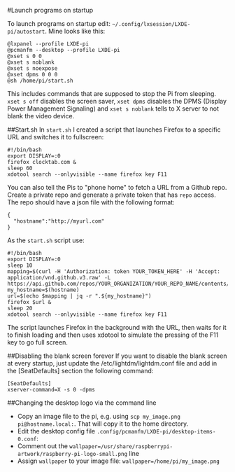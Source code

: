 #Launch programs on startup

To launch programs on startup edit: 
`~/.config/lxsession/LXDE-pi/autostart`. Mine looks like this:

```
@lxpanel --profile LXDE-pi
@pcmanfm --desktop --profile LXDE-pi
@xset s 0 0
@xset s noblank
@xset s noexpose
@xset dpms 0 0 0
@sh /home/pi/start.sh
```

This includes commands that are supposed to stop the Pi from sleeping. `xset s off` disables the screen saver, 
`xset dpms` disables the DPMS (Display Power Management Signaling) and `xset s noblank` tells to X server to not 
blank the video device.

##Start.sh
In `start.sh` I created a script that launches Firefox to a specific URL and 
switches it to fullscreen:

```
#!/bin/bash
export DISPLAY=:0
firefox clocktab.com &
sleep 60
xdotool search --onlyvisible --name firefox key F11
```
You can also tell the Pis to "phone home" to fetch a URL from a Github repo. Create a private repo and generate a private token that has `repo` access. The repo should have a json file with the following format:

```
{
  "hostname":"http://myurl.com"
}
```
As the `start.sh` script use:
```
#!/bin/bash
export DISPLAY=:0
sleep 10
mapping=$(curl -H 'Authorization: token YOUR_TOKEN_HERE' -H 'Accept: application/vnd.github.v3.raw' -L https://api.github.com/repos/YOUR_ORGANIZATION/YOUR_REPO_NAME/contents/PATH/TO/JSON/FILE)
my_hostname=$(hostname)
url=$(echo $mapping | jq -r ".${my_hostname}")
firefox $url &
sleep 20
xdotool search --onlyvisible --name firefox key F11
```

The script launches Firefox in the background with the URL, then waits for it to 
finish loading and then uses xdotool to simulate the pressing of the F11 key to go full screen.

##Disabling the blank screen forever
If you want to disable the blank screen at every startup, just update the /etc/lightdm/lightdm.conf file and add in the [SeatDefaults] section the following command:

```
[SeatDefaults]
xserver-command=X -s 0 -dpms
```
##Changing the desktop logo via the command line
- Copy an image file to the pi, e.g. using `scp my_image.png pi@hostname.local:`. That will copy it to the home directory.
- Edit the desktop config file `.config/pcmanfm/LXDE-pi/desktop-items-0.conf`:
 - Comment out the `wallpaper=/usr/share/raspberrypi-artwork/raspberry-pi-logo-small.png` line
 - Assign `wallpaper` to your image file: `wallpaper=/home/pi/my_image.png`
